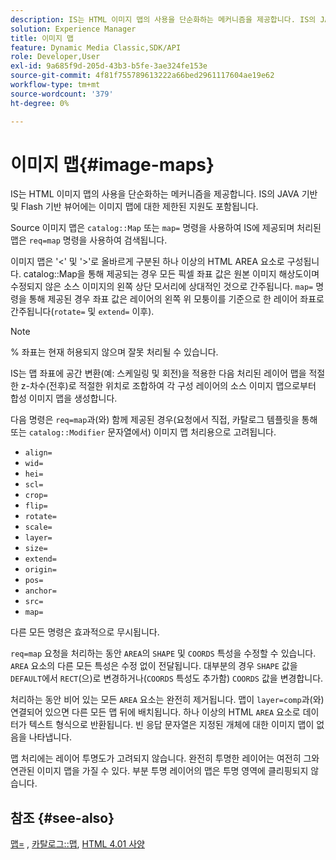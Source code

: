 ```yaml
---
description: IS는 HTML 이미지 맵의 사용을 단순화하는 메커니즘을 제공합니다. IS의 JAVA 기반 및 Flash 기반 뷰어에는 이미지 맵에 대한 제한된 지원도 포함됩니다.
solution: Experience Manager
title: 이미지 맵
feature: Dynamic Media Classic,SDK/API
role: Developer,User
exl-id: 9a685f9d-205d-43b3-b5fe-3ae324fe153e
source-git-commit: 4f81f755789613222a66bed2961117604ae19e62
workflow-type: tm+mt
source-wordcount: '379'
ht-degree: 0%

---
```


# 이미지 맵{#image-maps}

IS는 HTML 이미지 맵의 사용을 단순화하는 메커니즘을 제공합니다. IS의 JAVA 기반 및 Flash 기반 뷰어에는 이미지 맵에 대한 제한된 지원도 포함됩니다.

Source 이미지 맵은 `catalog::Map` 또는 `map=` 명령을 사용하여 IS에 제공되며 처리된 맵은 `req=map` 명령을 사용하여 검색됩니다.

이미지 맵은 &#39;&lt;&#39; 및 &#39;>&#39;로 올바르게 구분된 하나 이상의 HTML AREA 요소로 구성됩니다. catalog::Map을 통해 제공되는 경우 모든 픽셀 좌표 값은 원본 이미지 해상도이며 수정되지 않은 소스 이미지의 왼쪽 상단 모서리에 상대적인 것으로 간주됩니다. `map=` 명령을 통해 제공된 경우 좌표 값은 레이어의 왼쪽 위 모퉁이를 기준으로 한 레이어 좌표로 간주됩니다(`rotate=` 및 `extend=` 이후).

>[!NOTE]
>
>% 좌표는 현재 허용되지 않으며 잘못 처리될 수 있습니다.

IS는 맵 좌표에 공간 변환(예: 스케일링 및 회전)을 적용한 다음 처리된 레이어 맵을 적절한 z-차수(전후)로 적절한 위치로 조합하여 각 구성 레이어의 소스 이미지 맵으로부터 합성 이미지 맵을 생성합니다.

다음 명령은 `req=map`과(와) 함께 제공된 경우(요청에서 직접, 카탈로그 템플릿을 통해 또는 `catalog::Modifier` 문자열에서) 이미지 맵 처리용으로 고려됩니다.

* `align=`
* `wid=`
* `hei=`
* `scl=`
* `crop=`
* `flip=`
* `rotate=`
* `scale=`
* `layer=`
* `size=`
* `extend=`
* `origin=`
* `pos=`
* `anchor=`
* `src=`
* `map=`

다른 모든 명령은 효과적으로 무시됩니다.

`req=map` 요청을 처리하는 동안 `AREA`의 `SHAPE` 및 `COORDS` 특성을 수정할 수 있습니다. `AREA` 요소의 다른 모든 특성은 수정 없이 전달됩니다. 대부분의 경우 `SHAPE` 값을 `DEFAULT`에서 `RECT`(으)로 변경하거나(`COORDS` 특성도 추가함) `COORDS` 값을 변경합니다.

처리하는 동안 비어 있는 모든 `AREA` 요소는 완전히 제거됩니다. 맵이 `layer=comp`과(와) 연결되어 있으면 다른 모든 맵 뒤에 배치됩니다. 하나 이상의 HTML `AREA` 요소로 데이터가 텍스트 형식으로 반환됩니다. 빈 응답 문자열은 지정된 개체에 대한 이미지 맵이 없음을 나타냅니다.

맵 처리에는 레이어 투명도가 고려되지 않습니다. 완전히 투명한 레이어는 여전히 그와 연관된 이미지 맵을 가질 수 있다. 부분 투명 레이어의 맵은 투명 영역에 클리핑되지 않습니다.

## 참조 {#see-also}

[맵=](../../../../../is-api/http-ref/image-serving-api-ref/c-http-protocol-reference/c-command-reference/r-map.md#reference-8f96545f196b4b7caa616e15c2363f06) , [카탈로그::맵](/help/aem-is-ir-api/is-api/image-catalog/image-serving-api-ref/c-image-catalog-reference/c-image-svg-data-reference/c-image-data-reference/r-map-cat.md), [HTML 4.01 사양](https://www.w3.org/TR/html401/)
